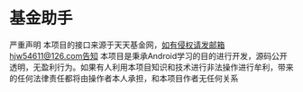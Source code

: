 # 基金助手
严重声明
本项目的接口来源于天天基金网，如有侵权请发邮箱hjw54611@126.com告知
本项目是秉承Android学习的目的进行开发，源码公开透明，无盈利行为。如果有人利用本项目知识和技术进行非法操作进行牟利，带来的任何法律责任都将由操作者本人承担，和本项目作者无任何关系
